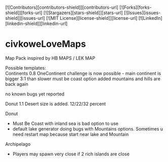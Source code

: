 
<!-- PROJECT SHIELDS -->
<!--
*** I'm using markdown "reference style" links for readability.
*** Reference links are enclosed in brackets [ ] instead of parentheses ( ).
*** See the bottom of this document for the declaration of the reference variables
*** for contributors-url, forks-url, etc. This is an optional, concise syntax you may use.
*** https://www.markdownguide.org/basic-syntax/#reference-style-links
-->
[![Contributors][contributors-shield]][contributors-url]
[![Forks][forks-shield]][forks-url]
[![Stargazers][stars-shield]][stars-url]
[![Issues][issues-shield]][issues-url]
[![MIT License][license-shield]][license-url]
[![LinkedIn][linkedin-shield]][linkedin-url]

# civkoweLoveMaps
Map Pack inspired by HB MAPS / LEK MAP

Possible templates:\
Continents 0.8
OneContinent challenge is now possible - main continent is  bigger 3:1 than slower
must be coast option added
mountains and hills are back again

no known bugs yet reported


Donut 1.1
Desert size is added. 12/22/32 percent

Donut
- Must Be Coast with inland sea is bad option to use
- default lake generator doing bugs with Mountains options. Sometimes u need restart map because start near lake and Mountain

Archipelago
- Players may spawn very close if 2 rich islands are close
